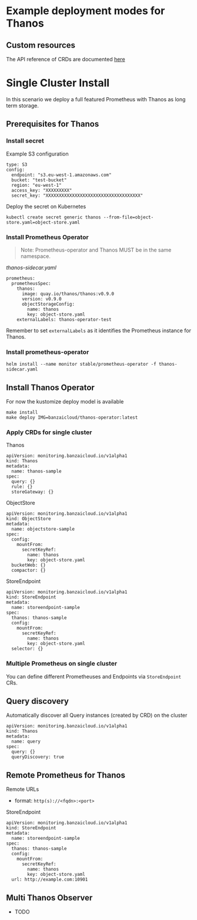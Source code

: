 # Example deployment modes for Thanos

## Custom resources

The API reference of CRDs are documented [here](types/Readme.md)

# Single Cluster Install

In this scenario we deploy a full featured Prometheus with Thanos as long term storage.

## Prerequisites for Thanos

### Install secret

Example S3 configuration
```
type: S3
config:
  endpoint: "s3.eu-west-1.amazonaws.com"
  bucket: "test-bucket"
  region: "eu-west-1"
  access_key: "XXXXXXXXX"
  secret_key: "XXXXXXXXXXXXXXXXXXXXXXXXXXXXXXXXXXXX"
```

Deploy the secret on Kubernetes
```
kubectl create secret generic thanos --from-file=object-store.yaml=object-store.yaml
```

### Install Prometheus Operator

> Note: Prometheus-operator and Thanos MUST be in the same namespace.

*thanos-sidecar.yaml*
```
prometheus:
  prometheusSpec:
    thanos:
      image: quay.io/thanos/thanos:v0.9.0
      version: v0.9.0
      objectStorageConfig:
        name: thanos
        key: object-store.yaml
    externalLabels: thanos-operator-test
```

Remember to set `externalLabels` as it identifies the Prometheus instance for Thanos.

### Install prometheus-operator
```
helm install --name monitor stable/prometheus-operator -f thanos-sidecar.yaml
```

## Install Thanos Operator

For now the kustomize deploy model is available

```
make install
make deploy IMG=banzaicloud/thanos-operator:latest
```

### Apply CRDs for single cluster
Thanos
```
apiVersion: monitoring.banzaicloud.io/v1alpha1
kind: Thanos
metadata:
  name: thanos-sample
spec:
  query: {}
  rule: {}
  storeGateway: {}
```

ObjectStore
```
apiVersion: monitoring.banzaicloud.io/v1alpha1
kind: ObjectStore
metadata:
  name: objectstore-sample
spec:
  config:
    mountFrom:
      secretKeyRef:
        name: thanos
        key: object-store.yaml
  bucketWeb: {}
  compactor: {}
```

StoreEndpoint
```
apiVersion: monitoring.banzaicloud.io/v1alpha1
kind: StoreEndpoint
metadata:
  name: storeendpoint-sample
spec:
  thanos: thanos-sample
  config:
    mountFrom:
      secretKeyRef:
        name: thanos
        key: object-store.yaml
  selector: {}
```

### Multiple Prometheus on single cluster

You can define different Prometheuses and Endpoints via `StoreEndpoint` CRs.

## Query discovery
Automatically discover all Query instances (created by CRD) on the cluster

```
apiVersion: monitoring.banzaicloud.io/v1alpha1
kind: Thanos
metadata:
  name: query
spec:
  query: {}
  queryDiscovery: true
```

## Remote Prometheus for Thanos
Remote URLs
  - format: `http(s)://<fqdn>:<port>`

StoreEndpoint
```
apiVersion: monitoring.banzaicloud.io/v1alpha1
kind: StoreEndpoint
metadata:
  name: storeendpoint-sample
spec:
  thanos: thanos-sample
  config:
    mountFrom:
      secretKeyRef:
        name: thanos
        key: object-store.yaml
  url: http://example.com:10901
```

## Multi Thanos Observer

- TODO